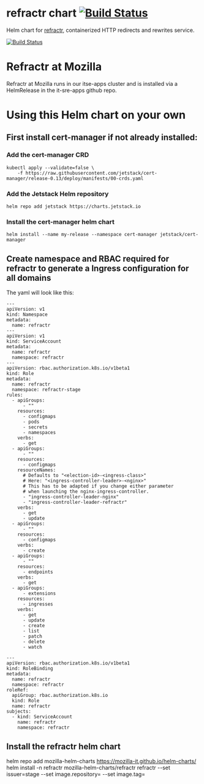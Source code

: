 # refractr chart [![Build Status](https://travis-ci.com/mozilla-it/refractr.svg?branch=main)](https://travis-ci.com/mozilla-it/refractr)
Helm chart for [refractr](https://github.com/mozilla-it/refractr/), containerized HTTP redirects and rewrites service.

[![Build Status](https://travis-ci.com/mozilla-it/refractr.svg?branch=main)](https://travis-ci.com/mozilla-it/refractr)

# Refractr at Mozilla
Refractr at Mozilla runs in our itse-apps cluster and is installed via a HelmRelease in the it-sre-apps github repo.

# Using this Helm chart on your own

## First install cert-manager if not already installed:

### Add the cert-manager CRD
```
kubectl apply --validate=false \
    -f https://raw.githubusercontent.com/jetstack/cert-manager/release-0.13/deploy/manifests/00-crds.yaml
```

### Add the Jetstack Helm repository
```
helm repo add jetstack https://charts.jetstack.io
```

### Install the cert-manager helm chart
```
helm install --name my-release --namespace cert-manager jetstack/cert-manager
```

## Create namespace and RBAC required for refractr to generate a Ingress configuration for all domains
The yaml will look like this:
```
---
apiVersion: v1
kind: Namespace
metadata:
  name: refractr
---
apiVersion: v1
kind: ServiceAccount
metadata:
  name: refractr
  namespace: refractr
---
apiVersion: rbac.authorization.k8s.io/v1beta1
kind: Role
metadata:
  name: refractr
  namespace: refractr-stage
rules:
  - apiGroups:
      - ""
    resources:
      - configmaps
      - pods
      - secrets
      - namespaces
    verbs:
      - get
  - apiGroups:
      - ""
    resources:
      - configmaps
    resourceNames:
      # Defaults to "<election-id>-<ingress-class>"
      # Here: "<ingress-controller-leader>-<nginx>"
      # This has to be adapted if you change either parameter
      # when launching the nginx-ingress-controller.
      - "ingress-controller-leader-nginx"
      - "ingress-controller-leader-refractr"
    verbs:
      - get
      - update
  - apiGroups:
      - ""
    resources:
      - configmaps
    verbs:
      - create
  - apiGroups:
      - ""
    resources:
      - endpoints
    verbs:
      - get
  - apiGroups:
      - extensions
    resources:
      - ingresses
    verbs:
      - get
      - update
      - create
      - list
      - patch
      - delete
      - watch

---
apiVersion: rbac.authorization.k8s.io/v1beta1
kind: RoleBinding
metadata:
  name: refractr
  namespace: refractr
roleRef:
  apiGroup: rbac.authorization.k8s.io
  kind: Role
  name: refractr
subjects:
  - kind: ServiceAccount
    name: refractr
    namespace: refractr
```


## Install the refractr helm chart
helm repo add mozilla-helm-charts https://mozilla-it.github.io/helm-charts/
helm install -n refractr mozilla-helm-charts/refractr refractr --set issuer=stage --set image.repository=<mydockerrepo> --set image.tag=<myimagetag>


